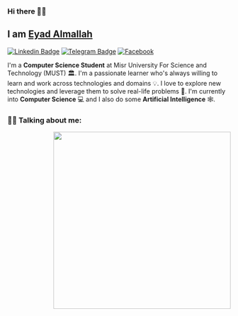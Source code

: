 ### Hi there 👋🏻
## I am [Eyad Almallah](https://github.com/vSkipv)
[![Linkedin Badge](https://img.shields.io/badge/-LinkedIn-0e76a8?style=flat-square&logo=Linkedin&logoColor=white)](https://www.linkedin.com/in/eyad-almallah-a7188b233/)
[![Telegram Badge](https://img.shields.io/badge/-Telegram-0088cc?style=flat-square&logo=Telegram&logoColor=white)](https://t.me/EyadAlmallah)
[![Facebook](https://img.shields.io/badge/Facebook-%231877F2.svg?style=for-the-square&logo=Facebook&logoColor=white)](https://www.facebook.com/eyad.almallah99)

  
I'm a **Computer Science Student** at Misr University For Science and Technology (MUST) 🏛. I'm a passionate learner who's always willing to learn and work across technologies and domains 💡. I love to explore new technologies and leverage them to solve real-life problems 🔭. I'm currently into **Computer Science** 💻 and I also do some **Artificial Intelligence** 🕸️.

### 👨‍💻 Talking about me:  
<img align="right" width="400" alt="" src="https://media2.giphy.com/media/qgQUggAC3Pfv687qPC/giphy.gifcid=ecf05e47tlgu6ruohynph3m6pcgukzjqzvkdx6s05bvslib7&rid=giphy.gif&ct=g" />
  
